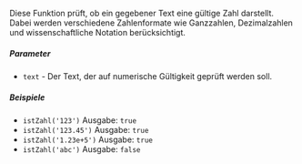 Diese Funktion prüft, ob ein gegebener Text eine gültige Zahl darstellt. Dabei werden verschiedene Zahlenformate wie Ganzzahlen, Dezimalzahlen und wissenschaftliche Notation berücksichtigt.

##### Parameter
* `text` - Der Text, der auf numerische Gültigkeit geprüft werden soll.

##### Beispiele
* `istZahl('123')` Ausgabe: `true`
* `istZahl('123.45')` Ausgabe: `true`
* `istZahl('1.23e+5')` Ausgabe: `true`
* `istZahl('abc')` Ausgabe: `false`
